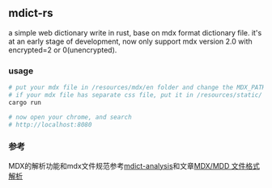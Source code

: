 ## mdict-rs
a simple web dictionary write in rust, base on mdx format dictionary file.
it's at an early stage of development, now only support mdx version 2.0 with encrypted=2 or 0(unencrypted).

 

### usage
```bash
# put your mdx file in /resources/mdx/en folder and change the MDX_PATH in main.rs
# if your mdx file has separate css file, put it in /resources/static/ folder
cargo run

# now open your chrome, and search
# http://localhost:8080

``` 

### 参考
MDX的解析功能和mdx文件规范参考[mdict-analysis](https://bitbucket.org/xwang/mdict-analysis/src/master/)和文章[MDX/MDD 文件格式解析](http://einverne.github.io/post/2018/08/mdx-mdd-file-format.html)
 